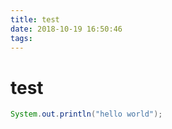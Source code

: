 ```yaml
---
title: test
date: 2018-10-19 16:50:46
tags:
---
```

# test
```java
System.out.println("hello world");
```
